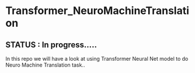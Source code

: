 # Transformer_NeuroMachineTranslation
STATUS : In progress.....
--------------------------

In this repo we will have a look at using Transformer Neural Net model 
to do Neuro Machine Translation task..

